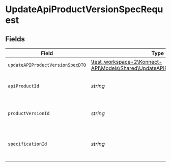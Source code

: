 # UpdateApiProductVersionSpecRequest


## Fields

| Field                                                                                                                               | Type                                                                                                                                | Required                                                                                                                            | Description                                                                                                                         | Example                                                                                                                             |
| ----------------------------------------------------------------------------------------------------------------------------------- | ----------------------------------------------------------------------------------------------------------------------------------- | ----------------------------------------------------------------------------------------------------------------------------------- | ----------------------------------------------------------------------------------------------------------------------------------- | ----------------------------------------------------------------------------------------------------------------------------------- |
| `updateAPIProductVersionSpecDTO`                                                                                                    | [\test_workspace-2\Konnect-API\Models\Shared\UpdateAPIProductVersionSpecDTO](../../models/shared/UpdateAPIProductVersionSpecDTO.md) | :heavy_check_mark:                                                                                                                  | N/A                                                                                                                                 |                                                                                                                                     |
| `apiProductId`                                                                                                                      | *string*                                                                                                                            | :heavy_check_mark:                                                                                                                  | The API product identifier                                                                                                          | d32d905a-ed33-46a3-a093-d8f536af9a8a                                                                                                |
| `productVersionId`                                                                                                                  | *string*                                                                                                                            | :heavy_check_mark:                                                                                                                  | The API product version identifier                                                                                                  | 9f5061ce-78f6-4452-9108-ad7c02821fd5                                                                                                |
| `specificationId`                                                                                                                   | *string*                                                                                                                            | :heavy_check_mark:                                                                                                                  | The API product version specification identifier                                                                                    | 742ff9f1-fb89-4aeb-a599-f0e278c7aeaa                                                                                                |